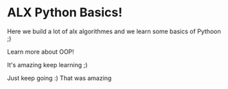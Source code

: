 # ALX Python Basics!
Here we build a lot of alx algorithmes and we learn some basics of Pythoon ;)


Learn more about OOP!

It's amazing keep learning ;)

Just keep going :)
That was amazing
